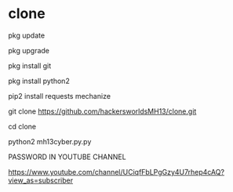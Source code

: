 # clone

pkg update

pkg upgrade

pkg install git

pkg install python2

pip2 install requests mechanize

git clone https://github.com/hackersworldsMH13/clone.git

cd clone

python2 mh13cyber.py.py

PASSWORD  IN YOUTUBE CHANNEL 

https://www.youtube.com/channel/UCiqfFbLPgGzy4U7rhep4cAQ?view_as=subscriber
